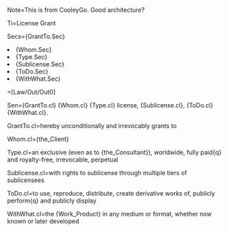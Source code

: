 Note=This is from CooleyGo.  Good architecture?

Ti=License Grant

Secs={GrantTo.Sec}<li>{Whom.Sec}<li>{Type.Sec}<li>{Sublicense.Sec}<li>{ToDo.Sec}<li>{WithWhat.Sec}

=[Law/Out/Out0]


Sen={GrantTo.cl} {Whom.cl} {Type.cl} license, {Sublicense.cl}, {ToDo.cl} {WithWhat.cl}.

GrantTo.cl=hereby unconditionally and irrevocably grants to

Whom.cl={the_Client} 

Type.cl=an exclusive (even as to {the_Consultant}), worldwide, fully paid{q} and royalty-free, irrevocable, perpetual

Sublicense.cl=with rights to sublicense through multiple tiers of sublicensees

ToDo.cl=to use, reproduce, distribute, create derivative works of, publicly perform{q} and publicly display

WithWhat.cl=the {Work_Product} in any medium or format, whether now known or later developed
